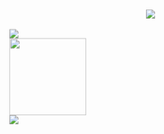 <h1 align="center"> <a href="https://sunguoqi.com/"> <img src="https://readme-typing-svg.herokuapp.com/?lines=console.log(%22Hello%2C%20World!%22);Welcome To My Github!&center=true&size=27"> </a> </h1>

<div align="left"> <img src="https://visitor-badge.glitch.me/badge?page_id=ylcmy" /> </div>

<div align="left"> <img height="137px" src="https://github-readme-stats.vercel.app/api?username=ylcmy&hide_title=true&hide_border=true&show_icons=trueline_height=21&text_color=000&icon_color=000&bg_color=0,ea6161,ffc64d,fffc4d,52fa5a&theme=graywhite" /> </div>

<div align="left"> <img src="https://github-readme-stats.vercel.app/api/top-langs/?username=ylcmy&hide_title=true&hide_border=true&layout=compact&langs_count=6&text_color=000&icon_color=fff&bg_color=0,52fa5a,4dfcff,c64dff&theme=graywhite" /> </div>
